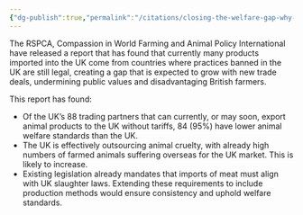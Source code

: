 ```yaml
---
{"dg-publish":true,"permalink":"/citations/closing-the-welfare-gap-why-the-uk-must-apply-its-animal-protection-standards-to-import-animal-policy-international/","tags":["uk"],"created":"2025-10-23T17:42:45.630+01:00","updated":"2025-10-23T18:12:10.219+01:00"}
---
```


The RSPCA, Compassion in World Farming and Animal Policy International have released a report that has found that currently many products imported into the UK come from countries where practices banned in the UK are still legal, creating a gap that is expected to grow with new trade deals, undermining public values and disadvantaging British farmers.

This report has found:

*   Of the UK’s 88 trading partners that can currently, or may soon, export animal products to the UK without tariffs, 84 (95%) have lower animal welfare standards than the UK.
*   The UK is effectively outsourcing animal cruelty, with already high numbers of farmed animals suffering overseas for the UK market. This is likely to increase.
*   Existing legislation already mandates that imports of meat must align with UK slaughter laws. Extending these requirements to include production methods would ensure consistency and uphold welfare standards.